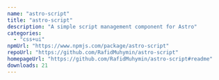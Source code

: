 ```yaml
---
name: "astro-script"
title: "astro-script"
description: "A simple script management component for Astro"
categories:
  - "css+ui"
npmUrl: "https://www.npmjs.com/package/astro-script"
repoUrl: "https://github.com/RafidMuhymin/astro-script"
homepageUrl: "https://github.com/RafidMuhymin/astro-script#readme"
downloads: 21
---
```

